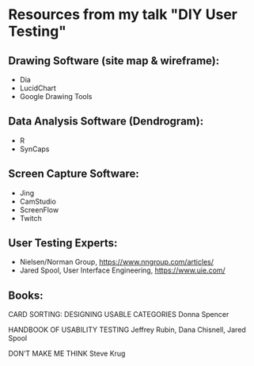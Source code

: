 Resources from my talk "DIY User Testing"
=========================================

Drawing Software (site map & wireframe):
----------------------------------------
- Dia
- LucidChart
- Google Drawing Tools


Data Analysis Software (Dendrogram):
------------------------------------
- R
- SynCaps


Screen Capture Software:
------------------------
- Jing
- CamStudio
- ScreenFlow
- Twitch



User Testing Experts:
---------------------
- Nielsen/Norman Group, https://www.nngroup.com/articles/
- Jared Spool, User Interface Engineering, https://www.uie.com/



Books:
------
CARD SORTING: DESIGNING USABLE CATEGORIES 
Donna Spencer

HANDBOOK OF USABILITY TESTING
Jeffrey Rubin, Dana Chisnell, Jared Spool

DON’T MAKE ME THINK
Steve Krug

